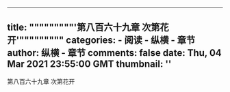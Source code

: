 
---
title: """""""""'第八百六十九章  次第花开'"""""""""
categories: 
    - 阅读
    - 纵横 - 章节
author: 纵横 - 章节
comments: false
date: Thu, 04 Mar 2021 23:55:00 GMT
thumbnail: ''
---

<div>   
第八百六十九章  次第花开  
</div>
            